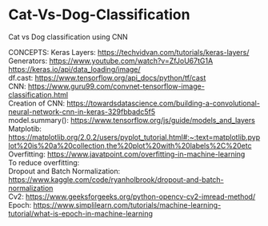 # Cat-Vs-Dog-Classification
Cat vs Dog classification using CNN

CONCEPTS: Keras Layers: https://techvidvan.com/tutorials/keras-layers/ \
Generators: https://www.youtube.com/watch?v=ZfJoU67tG1A https://keras.io/api/data_loading/image/ \
df.cast: https://www.tensorflow.org/api_docs/python/tf/cast \
CNN: https://www.guru99.com/convnet-tensorflow-image-classification.html \
Creation of CNN: https://towardsdatascience.com/building-a-convolutional-neural-network-cnn-in-keras-329fbbadc5f5 \
model.summary(): https://www.tensorflow.org/js/guide/models_and_layers \
Matplotib: https://matplotlib.org/2.0.2/users/pyplot_tutorial.html#:~:text=matplotlib.pyplot%20is%20a%20collection,the%20plot%20with%20labels%2C%20etc \
Overfitting: https://www.javatpoint.com/overfitting-in-machine-learning \
To reduce overfitting: \
Dropout and Batch Normalization: https://www.kaggle.com/code/ryanholbrook/dropout-and-batch-normalization \
Cv2: https://www.geeksforgeeks.org/python-opencv-cv2-imread-method/ \
Epoch: https://www.simplilearn.com/tutorials/machine-learning-tutorial/what-is-epoch-in-machine-learning 
